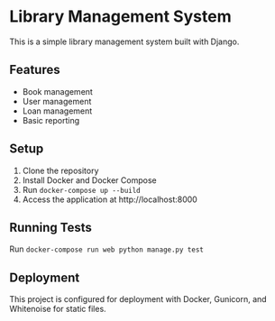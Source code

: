 # Library Management System

This is a simple library management system built with Django.

## Features

- Book management
- User management
- Loan management
- Basic reporting

## Setup

1. Clone the repository
2. Install Docker and Docker Compose
3. Run `docker-compose up --build`
4. Access the application at http://localhost:8000

## Running Tests

Run `docker-compose run web python manage.py test`

## Deployment

This project is configured for deployment with Docker, Gunicorn, and Whitenoise for static files.
